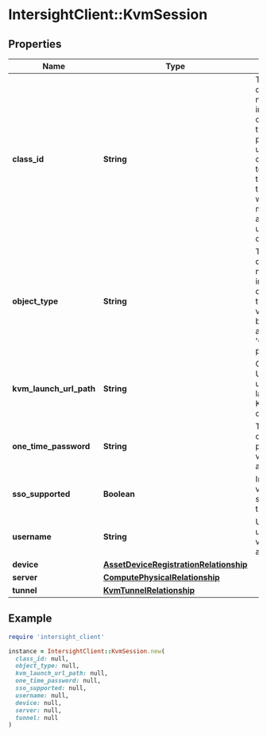 # IntersightClient::KvmSession

## Properties

| Name | Type | Description | Notes |
| ---- | ---- | ----------- | ----- |
| **class_id** | **String** | The fully-qualified name of the instantiated, concrete type. This property is used as a discriminator to identify the type of the payload when marshaling and unmarshaling data. | [default to &#39;kvm.Session&#39;] |
| **object_type** | **String** | The fully-qualified name of the instantiated, concrete type. The value should be the same as the &#39;ClassId&#39; property. | [default to &#39;kvm.Session&#39;] |
| **kvm_launch_url_path** | **String** | One time URL that is used to launch the KVM console. | [optional] |
| **one_time_password** | **String** | Temporary one-time password for vKVM access. | [optional] |
| **sso_supported** | **Boolean** | Indicates if vKVM SSO is supported on the server. | [optional][readonly] |
| **username** | **String** | Username used for vKVM access. | [optional] |
| **device** | [**AssetDeviceRegistrationRelationship**](AssetDeviceRegistrationRelationship.md) |  | [optional] |
| **server** | [**ComputePhysicalRelationship**](ComputePhysicalRelationship.md) |  | [optional] |
| **tunnel** | [**KvmTunnelRelationship**](KvmTunnelRelationship.md) |  | [optional] |

## Example

```ruby
require 'intersight_client'

instance = IntersightClient::KvmSession.new(
  class_id: null,
  object_type: null,
  kvm_launch_url_path: null,
  one_time_password: null,
  sso_supported: null,
  username: null,
  device: null,
  server: null,
  tunnel: null
)
```

